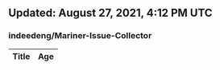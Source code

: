 ## Updated: August 27, 2021, 4:12 PM UTC


### indeedeng/Mariner-Issue-Collector
|**Title**|**Age**|
|:----|:----|